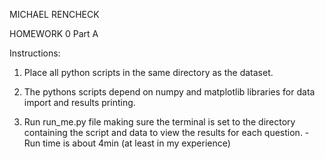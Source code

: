 MICHAEL RENCHECK

HOMEWORK 0 Part A

Instructions:
1) Place all python scripts in the same directory as the dataset.

2) The pythons scripts depend on numpy and matplotlib libraries for data import
   and results printing.

3) Run run_me.py file making sure the terminal is set to the directory containing the script and data to view the results for each question.
      -Run time is about 4min (at least in my experience)
